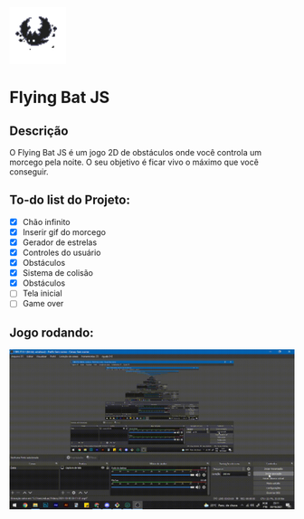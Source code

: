 <img src="./bat.gif" width = 100 height=100/>

# Flying Bat JS

## Descrição
O Flying Bat JS é um jogo 2D de obstáculos onde você controla um morcego pela noite. O seu objetivo é ficar vivo o máximo que você conseguir.

## To-do list do Projeto:
- [x] Chão infinito
- [x] Inserir gif do morcego
- [x] Gerador de estrelas
- [x] Controles do usuário
- [x] Obstáculos
- [x] Sistema de colisão
- [x] Obstáculos
- [ ] Tela inicial
- [ ] Game over

## Jogo rodando:
<img src="./jogo-rodando.gif">
